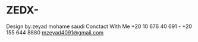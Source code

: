 # ZEDX-
Design by:zeyad mohame saudi
Conctact With Me
+20 10 676 40 691 - +20 155 644 8880
mzeyad4091@gmail.com

